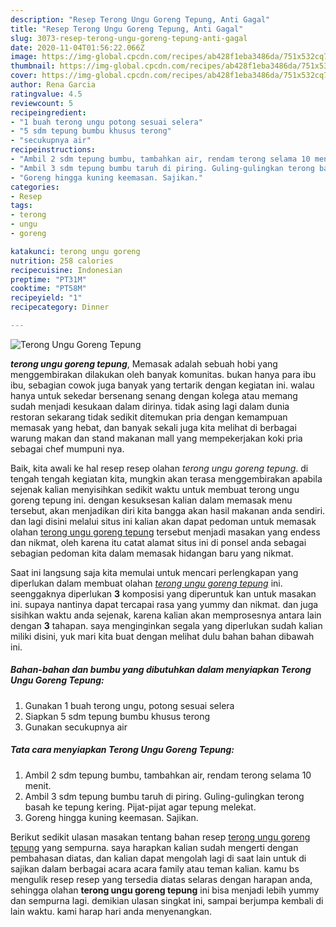 ```yaml
---
description: "Resep Terong Ungu Goreng Tepung, Anti Gagal"
title: "Resep Terong Ungu Goreng Tepung, Anti Gagal"
slug: 3073-resep-terong-ungu-goreng-tepung-anti-gagal
date: 2020-11-04T01:56:22.066Z
image: https://img-global.cpcdn.com/recipes/ab428f1eba3486da/751x532cq70/terong-ungu-goreng-tepung-foto-resep-utama.jpg
thumbnail: https://img-global.cpcdn.com/recipes/ab428f1eba3486da/751x532cq70/terong-ungu-goreng-tepung-foto-resep-utama.jpg
cover: https://img-global.cpcdn.com/recipes/ab428f1eba3486da/751x532cq70/terong-ungu-goreng-tepung-foto-resep-utama.jpg
author: Rena Garcia
ratingvalue: 4.5
reviewcount: 5
recipeingredient:
- "1 buah terong ungu potong sesuai selera"
- "5 sdm tepung bumbu khusus terong"
- "secukupnya air"
recipeinstructions:
- "Ambil 2 sdm tepung bumbu, tambahkan air, rendam terong selama 10 menit."
- "Ambil 3 sdm tepung bumbu taruh di piring. Guling-gulingkan terong basah ke tepung kering. Pijat-pijat agar tepung melekat."
- "Goreng hingga kuning keemasan. Sajikan."
categories:
- Resep
tags:
- terong
- ungu
- goreng

katakunci: terong ungu goreng 
nutrition: 258 calories
recipecuisine: Indonesian
preptime: "PT31M"
cooktime: "PT58M"
recipeyield: "1"
recipecategory: Dinner

---
```



![Terong Ungu Goreng Tepung](https://img-global.cpcdn.com/recipes/ab428f1eba3486da/751x532cq70/terong-ungu-goreng-tepung-foto-resep-utama.jpg)

<b><i>terong ungu goreng tepung</i></b>, Memasak adalah sebuah hobi yang menggembirakan dilakukan oleh banyak komunitas. bukan hanya para ibu ibu, sebagian cowok juga banyak yang tertarik dengan kegiatan ini. walau hanya untuk sekedar bersenang senang dengan kolega atau memang sudah menjadi kesukaan dalam dirinya. tidak asing lagi dalam dunia restoran sekarang tidak sedikit ditemukan pria dengan kemampuan memasak yang hebat, dan banyak sekali juga kita melihat di berbagai warung makan dan stand makanan mall yang mempekerjakan koki pria sebagai chef mumpuni nya.



Baik, kita awali ke hal resep resep olahan <i>terong ungu goreng tepung</i>. di tengah tengah kegiatan kita, mungkin akan terasa menggembirakan apabila sejenak kalian menyisihkan sedikit waktu untuk membuat terong ungu goreng tepung ini. dengan kesuksesan kalian dalam memasak menu tersebut, akan menjadikan diri kita bangga akan hasil makanan anda sendiri. dan lagi disini melalui situs ini kalian akan dapat pedoman untuk memasak olahan <u>terong ungu goreng tepung</u> tersebut menjadi masakan yang endess dan nikmat, oleh karena itu catat alamat situs ini di ponsel anda sebagai sebagian pedoman kita dalam memasak hidangan baru yang nikmat.


Saat ini langsung saja kita memulai untuk mencari perlengkapan yang diperlukan dalam membuat olahan <u><i>terong ungu goreng tepung</i></u> ini. seenggaknya diperlukan <b>3</b> komposisi yang diperuntuk kan untuk masakan ini. supaya nantinya dapat tercapai rasa yang yummy dan nikmat. dan juga sisihkan waktu anda sejenak, karena kalian akan memprosesnya antara lain dengan <b>3</b> tahapan. saya menginginkan segala yang diperlukan sudah kalian miliki disini, yuk mari kita buat dengan melihat dulu bahan bahan dibawah ini.

<!--inarticleads1-->

##### Bahan-bahan dan bumbu yang dibutuhkan dalam menyiapkan Terong Ungu Goreng Tepung:

1. Gunakan 1 buah terong ungu, potong sesuai selera
1. Siapkan 5 sdm tepung bumbu khusus terong
1. Gunakan secukupnya air




<!--inarticleads2-->

##### Tata cara menyiapkan Terong Ungu Goreng Tepung:

1. Ambil 2 sdm tepung bumbu, tambahkan air, rendam terong selama 10 menit.
1. Ambil 3 sdm tepung bumbu taruh di piring. Guling-gulingkan terong basah ke tepung kering. Pijat-pijat agar tepung melekat.
1. Goreng hingga kuning keemasan. Sajikan.




Berikut sedikit ulasan masakan tentang bahan resep <u>terong ungu goreng tepung</u> yang sempurna. saya harapkan kalian sudah mengerti dengan pembahasan diatas, dan kalian dapat mengolah lagi di saat lain untuk di sajikan dalam berbagai acara acara family atau teman kalian. kamu bs mengulik resep resep yang tersedia diatas selaras dengan harapan anda, sehingga olahan <b>terong ungu goreng tepung</b> ini bisa menjadi lebih yummy dan sempurna lagi. demikian ulasan singkat ini, sampai berjumpa kembali di lain waktu. kami harap hari anda menyenangkan.
